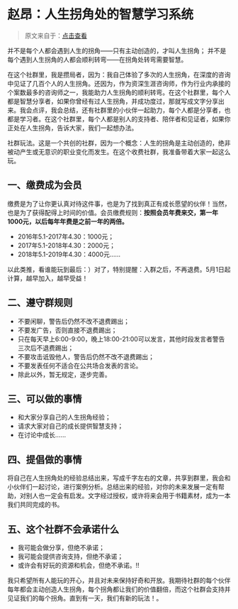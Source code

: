 # 赵昂：人生拐角处的智慧学习系统

> 原文来自于：[点击查看](https://mp.weixin.qq.com/s?__biz=MzI2MzA2NzIyMg==&mid=503514124&idx=2&sn=1a1fe7d1118336216a8653ff9b943f53)

并不是每个人都会遇到人生的拐角——只有主动创造的，才叫人生拐角；
并不是每个遇到人生拐角的人都会顺利转弯——在拐角处转弯需要智慧。

在这个社群里，我是攒局者，因为：我自己体验了多次的人生拐角，在深度的咨询中见证了几百个人的人生拐角。还因为，作为资深生涯咨询师，作为行业内承接的个案数最多的咨询师之一，我能助力人生拐角的顺利转弯。在这个社群里，每个人都是智慧分享者，如果你曾经有过人生拐角，并成功度过，那就写成文字分享出来。我会点评，我会总结，还有社群里的小伙伴一起助力，每个人都是分享者，也都是学习者。在这个社群里，每个人都是别人的支持者、陪伴者和见证者，如果你正处在人生拐角，告诉大家，我们一起想办法。

社群玩法。这是一个共创的社群，因为一个概念：人生的拐角是主动创造的，绝非被动产生或无意识的职业变化而发生。在这个收费社群，我准备带着大家一起这么玩。 

## 一、缴费成为会员

缴费是为了让你更认真对待这件事，也是为了找到真正有成长愿望的伙伴！当然，也是为了获得配得上时间的价值。会员缴费规则：**按照会员年费来交，第一年1000元，以后每年年费是之前一年的两倍。**

- 2016年5.1-2017年4.30：1000元；
- 2017年5.1-2018年4.30：2000元；
- 2018年5.1-2019年4.30：4000元……

以此类推，看谁能玩到最后：）对了，特别提醒：入群之后，不再退费。5月1日起计算，越早加入，越早受益！

## 二、遵守群规则

- 不要闲聊，警告后仍然不改不退费踢出；
- 不要发广告，否则直接不退费踢出；
- 只在每天早上6:00-9:00，晚上18:00-21:00可以发言，其他时段发言者警告三次后不退费踢出；
- 不要攻击诋毁他人，警告后仍然不改不退费踢出；
- 不要发表任何不适合在公共场合发表的言论。
- 除此以外，暂无规定，逐步完善。

## 三、可以做的事情

- 和大家分享自己的人生拐角经验；
- 请求大家对自己的成长提供智慧支持；
- 在讨论中成长……

## 四、提倡做的事情

将自己在人生拐角处的经验总结出来，写成千字左右的文章，共享到群里，我会和小伙伴们一起讨论，进行案例分析。总结出来的经验，对你的未来发展一定有帮助，对别人也一定会有启发。文字经过授权，或许将来会用于书籍素材，成为一本我们共同完成的书。

## 五、这个社群不会承诺什么

- 我可能会做分享，但绝不承诺； 
- 我可能会提供咨询支持，但绝不承诺；
- 或许会有好玩的资源和机会，但绝不承诺。!!

我只希望所有人能玩的开心，并且对未来保持好奇和开放。我期待社群的每个伙伴每年都会主动创造人生拐角，每个拐角都让我们的价值翻倍，而这个社群会支持并见证我们的每个拐角。直到有一天，我们有新的玩法！。
